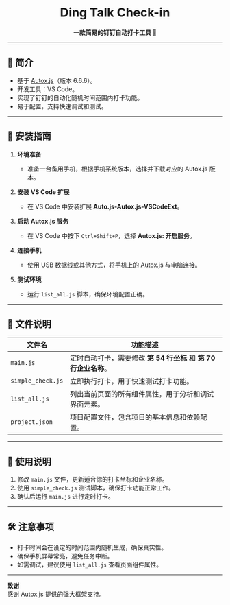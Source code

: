 <div align="center">

# Ding Talk Check-in

**一款简易的钉钉自动打卡工具 🚀**

---
</div>

## 🌟 简介

- 基于 [Autox.js](http://doc.autoxjs.com/#/)（版本 6.6.6）。
- 开发工具：VS Code。
- 实现了钉钉的自动化随机时间范围内打卡功能。
- 易于配置，支持快速调试和测试。

---

## 🚀 安装指南

1. **环境准备**
   - 准备一台备用手机，根据手机系统版本，选择并下载对应的 Autox.js 版本。
   
2. **安装 VS Code 扩展**
   - 在 VS Code 中安装扩展 **Auto.js-Autox.js-VSCodeExt**。

3. **启动 Autox.js 服务**
   - 在 VS Code 中按下 `Ctrl+Shift+P`，选择 **Autox.js: 开启服务**。

4. **连接手机**
   - 使用 USB 数据线或其他方式，将手机上的 Autox.js 与电脑连接。

5. **测试环境**
   - 运行 `list_all.js` 脚本，确保环境配置正确。

---

## 📂 文件说明

| 文件名           | 功能描述                                                                 |
|------------------|--------------------------------------------------------------------------|
| `main.js`        | 定时自动打卡，需要修改 **第 54 行坐标** 和 **第 70 行企业名称**。          |
| `simple_check.js`| 立即执行打卡，用于快速测试打卡功能。                                     |
| `list_all.js`    | 列出当前页面的所有组件属性，用于分析和调试界面元素。                     |
| `project.json`   | 项目配置文件，包含项目的基本信息和依赖配置。                             |

---

## 📘 使用说明

1. 修改 `main.js` 文件，更新适合你的打卡坐标和企业名称。
2. 使用 `simple_check.js` 测试脚本，确保打卡功能正常工作。
3. 确认后运行 `main.js` 进行定时打卡。

---

## 🛠️ 注意事项

- 打卡时间会在设定的时间范围内随机生成，确保真实性。
- 确保手机屏幕常亮，避免任务中断。
- 如需调试，建议使用 `list_all.js` 查看页面组件属性。



---

**致谢**  
感谢 [Autox.js](http://doc.autoxjs.com/#/) 提供的强大框架支持。
